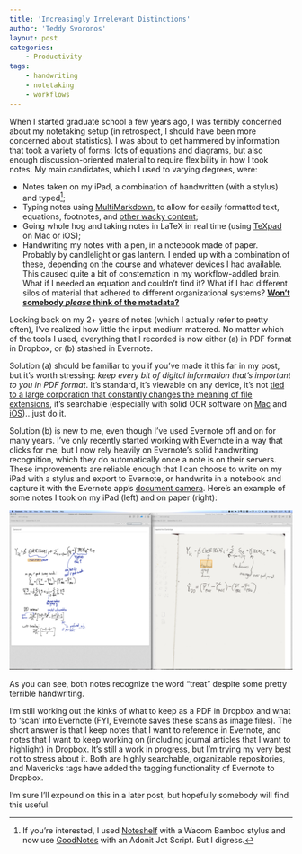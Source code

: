 ```yaml
---
title: 'Increasingly Irrelevant Distinctions'
author: 'Teddy Svoronos'
layout: post
categories:
    - Productivity
tags:
    - handwriting
    - notetaking
    - workflows
---
```


When I started graduate school a few years ago, I was terribly concerned about my notetaking setup (in retrospect, I should have been more concerned about statistics). I was about to get hammered by information that took a variety of forms: lots of equations and diagrams, but also enough discussion-oriented material to require flexibility in how I took notes. My main candidates, which I used to varying degrees, were:

* Notes taken on my iPad, a combination of handwritten (with a stylus) and typed[^1];
* Typing notes using [MultiMarkdown](http://fletcherpenney.net/multimarkdown/), to allow for easily formatted text, equations, footnotes, and [other wacky content](https://github.com/fletcher/MultiMarkdown/wiki/MultiMarkdown-Syntax-Guide);
* Going whole hog and taking notes in LaTeX in real time (using [TeXpad](https://www.texpadapp.com/) on Mac or iOS);
* Handwriting my notes with a pen, in a notebook made of paper. Probably by candlelight or gas lantern.
I ended up with a combination of these, depending on the course and whatever devices I had available. This caused quite a bit of consternation in my workflow-addled brain. What if I needed an equation and couldn’t find it? What if I had different silos of material that adhered to different organizational systems? **[Won’t somebody _please_ think of the metadata?](http://www.youtube.com/watch?v=Qh2sWSVRrmo&feature=kp)**


Looking back on my 2+ years of notes (which I actually refer to pretty often), I’ve realized how little the input medium mattered. No matter which of the tools I used, everything that I recorded is now either (a) in PDF format in Dropbox, or (b) stashed in Evernote.

Solution (a) should be familiar to you if you’ve made it this far in my post, but it’s worth stressing: _keep every bit of digital information that’s important to you in PDF format_. It’s standard, it’s viewable on any device, it’s not [tied to a large corporation that constantly changes the meaning of file extensions](http://en.wikipedia.org/wiki/List_of_Microsoft_Office_filename_extensions), it’s searchable (especially with solid OCR software on [Mac](http://smilesoftware.com/PDFpen/index.html) and [iOS](http://smilesoftware.com/PDFpen/Scan/index.html))…just do it.

Solution (b) is new to me, even though I’ve used Evernote off and on for many years. I’ve only recently started working with Evernote in a way that clicks for me, but I now rely heavily on Evernote’s solid handwriting recognition, which they do automatically once a note is on their servers. These improvements are reliable enough that I can choose to write on my iPad with a stylus and export to Evernote, or handwrite in a notebook and capture it with the Evernote app’s [document camera](http://www.christopher-mayo.com/?p=876). Here’s an example of some notes I took on my iPad (left) and on paper (right):

![](/assets/img/2014-05-evernote-handwriting-recognition.png)

As you can see, both notes recognize the word “treat” despite some pretty terrible handwriting.

I’m still working out the kinks of what to keep as a PDF in Dropbox and what to ‘scan’ into Evernote (FYI, Evernote saves these scans as image files). The short answer is that I keep notes that I want to reference in Evernote, and notes that I want to keep working on (including journal articles that I want to highlight) in Dropbox. It’s still a work in progress, but I’m trying my very best not to stress about it. Both are highly searchable, organizable repositories, and Mavericks tags have added the tagging functionality of Evernote to Dropbox.

I’m sure I’ll expound on this in a later post, but hopefully somebody will find this useful.

[^1]: If you’re interested, I used [Noteshelf](http://www.fluidtouch.biz/noteshelf/) with a Wacom Bamboo stylus and now use [GoodNotes](http://www.goodnotesapp.com/) with an Adonit Jot Script. But I digress.
